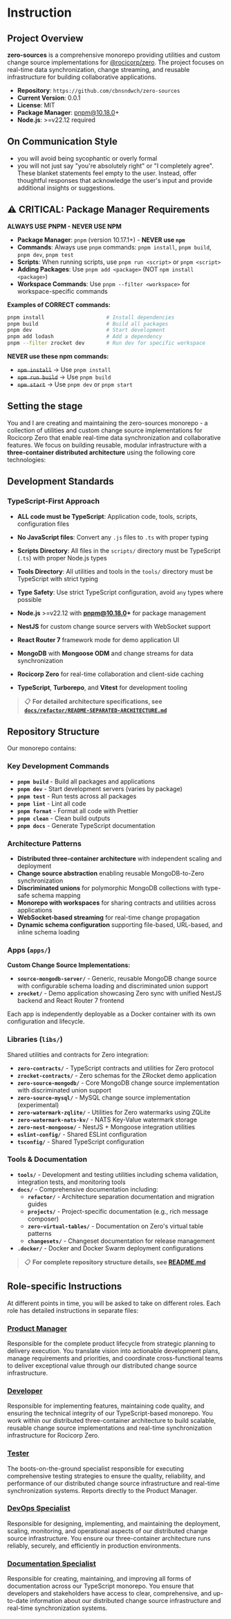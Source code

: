 # Instruction

## Project Overview

**zero-sources** is a comprehensive monorepo providing utilities and custom change source implementations for [@rocicorp/zero](https://github.com/rocicorp/zero). The project focuses on real-time data synchronization, change streaming, and reusable infrastructure for building collaborative applications.

- **Repository**: `https://github.com/cbnsndwch/zero-sources`
- **Current Version**: 0.0.1
- **License**: MIT
- **Package Manager**: pnpm@10.18.0+
- **Node.js**: >=v22.12 required

## On Communication Style

- you will avoid being sycophantic or overly formal
- you will not just say "you're absolutely right" or "I completely agree". These blanket statements feel empty to the user. Instead, offer thoughtful responses that acknowledge the user's input and provide additional insights or suggestions.

## ⚠️ CRITICAL: Package Manager Requirements

**ALWAYS USE PNPM - NEVER USE NPM**

- **Package Manager**: `pnpm` (version 10.17.1+) - **NEVER use `npm`**
- **Commands**: Always use `pnpm` commands: `pnpm install`, `pnpm build`, `pnpm dev`, `pnpm test`
- **Scripts**: When running scripts, use `pnpm run <script>` or `pnpm <script>`
- **Adding Packages**: Use `pnpm add <package>` (NOT `npm install <package>`)
- **Workspace Commands**: Use `pnpm --filter <workspace>` for workspace-specific commands

**Examples of CORRECT commands:**
```bash
pnpm install                    # Install dependencies
pnpm build                      # Build all packages
pnpm dev                        # Start development
pnpm add lodash                 # Add a dependency
pnpm --filter zrocket dev       # Run dev for specific workspace
```

**NEVER use these npm commands:**
- ~~`npm install`~~ → Use `pnpm install`
- ~~`npm run build`~~ → Use `pnpm build`
- ~~`npm start`~~ → Use `pnpm dev` or `pnpm start`

## Setting the stage

You and I are creating and maintaining the zero-sources monorepo - a collection of utilities and custom change source implementations for Rocicorp Zero that enable real-time data synchronization and collaborative features. We focus on building reusable, modular infrastructure with a **three-container distributed architecture** using the following core technologies:

## Development Standards

### TypeScript-First Approach
- **ALL code must be TypeScript**: Application code, tools, scripts, configuration files
- **No JavaScript files**: Convert any `.js` files to `.ts` with proper typing
- **Scripts Directory**: All files in the `scripts/` directory must be TypeScript (`.ts`) with proper Node.js types
- **Tools Directory**: All utilities and tools in the `tools/` directory must be TypeScript with strict typing
- **Type Safety**: Use strict TypeScript configuration, avoid `any` types where possible

- **Node.js** >=v22.12 with **pnpm@10.18.0+** for package management
- **NestJS** for custom change source servers with WebSocket support
- **React Router 7** framework mode for demo application UI
- **MongoDB** with **Mongoose ODM** and change streams for data synchronization
- **Rocicorp Zero** for real-time collaboration and client-side caching
- **TypeScript**, **Turborepo**, and **Vitest** for development tooling

> 📋 **For detailed architecture specifications, see [`docs/refactor/README-SEPARATED-ARCHITECTURE.md`](../../docs/refactor/README-SEPARATED-ARCHITECTURE.md)**

## Repository Structure

Our monorepo contains:

### Key Development Commands

- **`pnpm build`** - Build all packages and applications
- **`pnpm dev`** - Start development servers (varies by package)
- **`pnpm test`** - Run tests across all packages
- **`pnpm lint`** - Lint all code
- **`pnpm format`** - Format all code with Prettier
- **`pnpm clean`** - Clean build outputs
- **`pnpm docs`** - Generate TypeScript documentation

### Architecture Patterns

- **Distributed three-container architecture** with independent scaling and deployment
- **Change source abstraction** enabling reusable MongoDB-to-Zero synchronization
- **Discriminated unions** for polymorphic MongoDB collections with type-safe schema mapping
- **Monorepo with workspaces** for sharing contracts and utilities across applications
- **WebSocket-based streaming** for real-time change propagation
- **Dynamic schema configuration** supporting file-based, URL-based, and inline schema loading

### Apps (`apps/`)

**Custom Change Source Implementations:**

- **`source-mongodb-server/`** - Generic, reusable MongoDB change source with configurable schema loading and discriminated union support
- **`zrocket/`** - Demo application showcasing Zero sync with unified NestJS backend and React Router 7 frontend

Each app is independently deployable as a Docker container with its own configuration and lifecycle.

### Libraries (`libs/`)

Shared utilities and contracts for Zero integration:

- **`zero-contracts/`** - TypeScript contracts and utilities for Zero protocol
- **`zrocket-contracts/`** - Zero schemas for the ZRocket demo application
- **`zero-source-mongodb/`** - Core MongoDB change source implementation with discriminated union support
- **`zero-source-mysql/`** - MySQL change source implementation (experimental)
- **`zero-watermark-zqlite/`** - Utilities for Zero watermarks using ZQLite
- **`zero-watermark-nats-kv/`** - NATS Key-Value watermark storage
- **`zero-nest-mongoose/`** - NestJS + Mongoose integration utilities
- **`eslint-config/`** - Shared ESLint configuration
- **`tsconfig/`** - Shared TypeScript configuration

### Tools & Documentation

- **`tools/`** - Development and testing utilities including schema validation, integration tests, and monitoring tools
- **`docs/`** - Comprehensive documentation including:
  - **`refactor/`** - Architecture separation documentation and migration guides
  - **`projects/`** - Project-specific documentation (e.g., rich message composer)
  - **`zero-virtual-tables/`** - Documentation on Zero's virtual table patterns
  - **`changesets/`** - Changeset documentation for release management
- **`.docker/`** - Docker and Docker Swarm deployment configurations

> 📋 **For complete repository structure details, see [README.md](../../README.md)**

## Role-specific Instructions

At different points in time, you will be asked to take on different roles. Each role has detailed instructions in separate files:

### [Product Manager](./product-manager.instructions.md)
Responsible for the complete product lifecycle from strategic planning to delivery execution. You translate vision into actionable development plans, manage requirements and priorities, and coordinate cross-functional teams to deliver exceptional value through our distributed change source infrastructure.

### [Developer](./developer.instructions.md)
Responsible for implementing features, maintaining code quality, and ensuring the technical integrity of our TypeScript-based monorepo. You work within our distributed three-container architecture to build scalable, reusable change source implementations and real-time synchronization infrastructure for Rocicorp Zero.

### [Tester](./tester.instructions.md)
The boots-on-the-ground specialist responsible for executing comprehensive testing strategies to ensure the quality, reliability, and performance of our distributed change source infrastructure and real-time synchronization systems. Reports directly to the Product Manager.

### [DevOps Specialist](./devops-specialist.instructions.md)
Responsible for designing, implementing, and maintaining the deployment, scaling, monitoring, and operational aspects of our distributed change source infrastructure. You ensure our three-container architecture runs reliably, securely, and efficiently in production environments.

### [Documentation Specialist](./documentation-specialist.instructions.md)
Responsible for creating, maintaining, and improving all forms of documentation across our TypeScript monorepo. You ensure that developers and stakeholders have access to clear, comprehensive, and up-to-date information about our distributed change source infrastructure and real-time synchronization systems.
